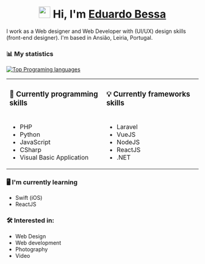 <h1 align="center">
 <img src="https://media.giphy.com/media/hvRJCLFzcasrR4ia7z/giphy.gif" width="30px"> 
 Hi, I'm <a href="https://www.eduardobessa.pt/">Eduardo Bessa</a></h1>


I work as a Web designer and Web Developer with (UI/UX) design skills (front-end designer). I'm based in Ansião, Leiria, Portugal.

### 📊 My statistics

[![Top Programing languages](https://github-readme-stats.vercel.app/api/top-langs/?username=eduubessa&layout=compact)](https://github.com/eduubessa/github-readme-stats)

<table border="0" style="width: 100% !important;">
 <tr>
    <td>
     <h3> 🧰 Currently programming skills &nbsp;&nbsp;&nbsp;&nbsp;&nbsp;&nbsp;&nbsp;&nbsp;</h3>
    </td>
    <td>
     <h3>💡 Currently frameworks skills &nbsp;&nbsp;&nbsp;&nbsp;&nbsp;&nbsp;&nbsp;&nbsp;&nbsp;&nbsp;&nbsp;</h3>
    </td>
 </tr>
 <tr>
    <td>
     <ul>
      <li>PHP</li>
      <li>Python</li>
      <li>JavaScript</li>
      <li>CSharp</li>
      <li>Visual Basic Application</li>
     </ul>
    </td>
    <td>
     <ul>
      <li>Laravel</li>
      <li>VueJS</li>
      <li>NodeJS</li>
      <li>ReactJS</li>
      <li>.NET</li>
     </ul>
    </td>
 </tr>
</table>

### 🖥  I'm currently learning

- Swift (iOS)
- ReactJS

### 🛠  Interested in:

- Web Design
- Web development
- Photography
- Video



